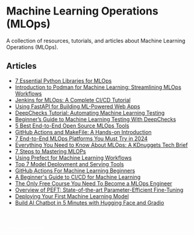 # Machine Learning Operations (MLOps)

A collection of resources, tutorials, and articles about Machine Learning Operations (MLOps).

## Articles

- [7 Essential Python Libraries for MLOps](https://www.kdnuggets.com/7-essential-python-libraries-mlops) 
- [Introduction to Podman for Machine Learning: Streamlining MLOps Workflows](https://www.datacamp.com/tutorial/introduction-to-podman-for-machine-learning-streamlining-ml-ops-workflows)
- [Jenkins for MLOps: A Complete CI/CD Tutorial](https://www.datacamp.com/tutorial/jenkins-tutorial) 
- [Using FastAPI for Building ML-Powered Web Apps](https://www.kdnuggets.com/using-fastapi-for-building-ml-powered-web-apps)
- [DeepChecks Tutorial: Automating Machine Learning Testing](https://www.datacamp.com/tutorial/automating-machine-learning-testing-using-deep-checks) 
- [Beginner’s Guide to Machine Learning Testing With DeepChecks](https://www.kdnuggets.com/beginners-guide-to-machine-learning-testing-with-deepchecks)
- [5 Best End-to-End Open Source MLOps Tools](https://www.kdnuggets.com/5-best-end-to-end-open-source-mlops-tools) 
- [GitHub Actions and MakeFile: A Hands-on Introduction](https://www.datacamp.com/tutorial/makefile-github-actions-tutorial)
- [7 End-to-End MLOps Platforms You Must Try in 2024](https://www.kdnuggets.com/7-end-to-end-mlops-platforms-you-must-try-in-2024) 
- [Everything You Need to Know About MLOps: A KDnuggets Tech Brief ](https://www.kdnuggets.com/tech-brief-everything-you-need-to-know-about-mlops)
- [7 Steps to Mastering MLOPs](https://www.kdnuggets.com/7-steps-to-mastering-mlops) 
- [Using Prefect for Machine Learning Workflows](https://www.datacamp.com/tutorial/ml-workflow-orchestration-with-prefect)
- [Top 7 Model Deployment and Serving Tools](https://www.kdnuggets.com/top-7-model-deployment-and-serving-tools) 
- [GitHub Actions For Machine Learning Beginners](https://www.kdnuggets.com/github-actions-for-machine-learning-beginners)
- [A Beginner's Guide to CI/CD for Machine Learning](https://www.datacamp.com/tutorial/ci-cd-for-machine-learning) 
- [The Only Free Course You Need To Become a MLOps Engineer](https://www.kdnuggets.com/the-only-free-course-you-need-to-become-a-mlops-engineer)
- [Overview of PEFT: State-of-the-art Parameter-Efficient Fine-Tuning](https://www.kdnuggets.com/overview-of-peft-stateoftheart-parameterefficient-finetuning) 
- [Deploying Your First Machine Learning Model](https://www.kdnuggets.com/deploying-your-first-machine-learning-model)
- [Build AI Chatbot in 5 Minutes with Hugging Face and Gradio](https://www.kdnuggets.com/2023/06/build-ai-chatbot-5-minutes-hugging-face-gradio.html)

<a href="/Writing-Portfolio" class="button" style="display: inline-block; padding: 8px 15px; background: var(--primary-color); color: white; text-decoration: none; border-radius: 4px; margin-top: 30px; font-size: 0.9em; transition: transform 0.2s ease;"><i class="fas fa-home"></i> Back to Home</a>

